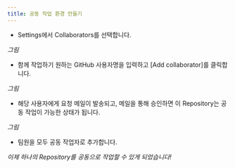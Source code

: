 ```yaml
---
title: 공동 작업 환경 만들기
---
```


* Settings에서 Collaborators를 선택합니다.

*그림*


* 함께 작업하기 원하는 GitHub 사용자명을 입력하고 [Add collaborator]를 클릭합니다.

*그림*


* 해당 사용자에게 요청 메일이 발송되고, 메일을 통해 승인하면 이 Repository는 공동 작업이 가능한 상태가 됩니다.

*그림*


* 팀원을 모두 공동 작업자로 추가합니다.


*이제 하나의 Repository를 공동으로 작업할 수 있게 되었습니다!*
